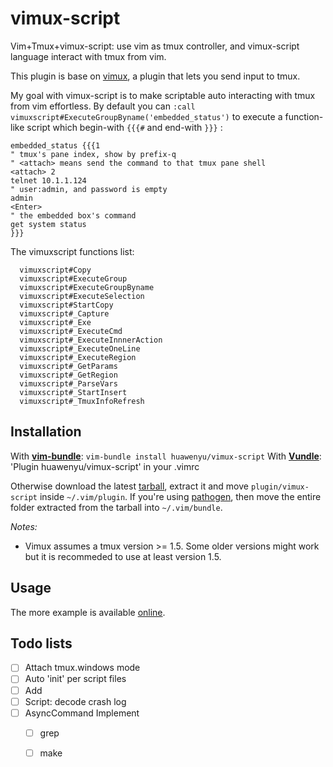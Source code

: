 # vimux-script

Vim+Tmux+vimux-script: use vim as tmux controller, and vimux-script language interact with tmux from vim.

This plugin is base on [vimux](https://github.com/benmills/vimux), a plugin that lets you send input to tmux.

My goal with vimux-script is to make scriptable auto interacting with tmux from vim effortless. By default you can `:call vimuxscript#ExecuteGroupByname('embedded_status')` to execute a function-like script which begin-with `{{{#` and end-with `}}}` :

```
embedded_status {{{1
" tmux's pane index, show by prefix-q
" <attach> means send the command to that tmux pane shell
<attach> 2
telnet 10.1.1.124
" user:admin, and password is empty
admin
<Enter>
" the embedded box's command
get system status
}}}
```

The vimuxscript functions list:  

```
  vimuxscript#Copy
  vimuxscript#ExecuteGroup
  vimuxscript#ExecuteGroupByname
  vimuxscript#ExecuteSelection
  vimuxscript#StartCopy
  vimuxscript#_Capture
  vimuxscript#_Exe
  vimuxscript#_ExecuteCmd
  vimuxscript#_ExecuteInnnerAction
  vimuxscript#_ExecuteOneLine
  vimuxscript#_ExecuteRegion
  vimuxscript#_GetParams
  vimuxscript#_GetRegion
  vimuxscript#_ParseVars
  vimuxscript#_StartInsert
  vimuxscript#_TmuxInfoRefresh
```

## Installation

With **[vim-bundle](https://github.com/benmills/vim-bundle)**: `vim-bundle install huawenyu/vimux-script`
With **[Vundle](https://github.com/gmarik/Vundle.vim)**: 'Plugin huawenyu/vimux-script' in your .vimrc

Otherwise download the latest [tarball](https://github.com/huawenyu/vimux-script/tarball/master), extract it and move `plugin/vimux-script` inside `~/.vim/plugin`. If you're using [pathogen](https://github.com/tpope/vim-pathogen), then move the entire folder extracted from the tarball into `~/.vim/bundle`.

_Notes:_ 

* Vimux assumes a tmux version >= 1.5. Some older versions might work but it is recommeded to use at least version 1.5.

## Usage

The more example is available [online](https://raw.github.com/huawenyu/vimux-script/master/example.txt).

## Todo lists

- [ ] Attach tmux.windows mode
- [ ] Auto 'init' per script files
- [ ] Add <file>
- [ ] Script: decode crash log
- [ ] AsyncCommand Implement
  - [ ] grep
  - [ ] make

